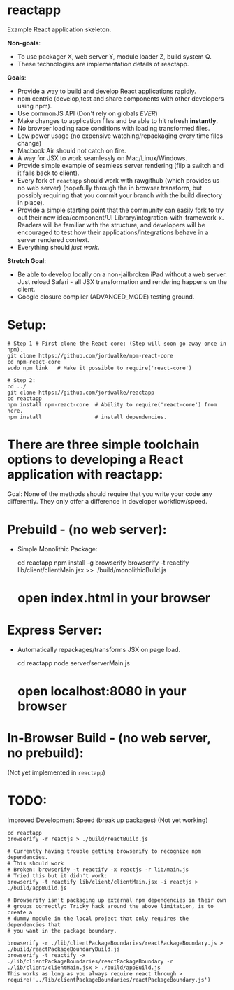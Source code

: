 reactapp
========

Example React application skeleton.

**Non-goals**:
  - To use packager X, web server Y, module loader Z, build system Q.
  - These technologies are implementation details of reactapp.

**Goals**:
  - Provide a way to build and develop React applications rapidly.
  - npm centric (develop,test and share components with other developers using
      npm).
  - Use commonJS API (Don't rely on globals *EVER*)
  - Make changes to application files and be able to hit refresh **instantly**.
  - No browser loading race conditions with loading transformed files.
  - Low power usage (no expensive watching/repackaging every time files change)
  - Macbook Air should not catch on fire.
  - A way for JSX to work seamlessly on Mac/Linux/Windows.
  - Provide simple example of seamless server rendering (flip a switch and it
      falls back to client).
  - Every fork of `reactapp` should work with rawgithub (which provides us no
      web server) (hopefully through the in browser transform, but possibly
        requiring that you commit your branch with the build directory in
        place).
  - Provide a simple starting point that the community can easily fork to try
  out their new idea/component/UI Library/integration-with-framework-x. Readers
  will be familiar with the structure, and developers will be encouraged to test
  how their applications/integrations behave in a server rendered context.
  - Everything should *just work*.

**Stretch Goal**:
  - Be able to develop locally on a non-jailbroken iPad without a web
  server. Just reload Safari - all JSX transformation and rendering happens
  on the client.
  - Google closure compiler (ADVANCED_MODE) testing ground.


Setup:
=================================
    # Step 1 # First clone the React core: (Step will soon go away once in npm).
    git clone https://github.com/jordwalke/npm-react-core
    cd npm-react-core
    sudo npm link   # Make it possible to require('react-core')
    
    # Step 2:
    cd ../
    git clone https://github.com/jordwalke/reactapp
    cd reactapp
    npm install npm-react-core  # Ability to require('react-core') from here.
    npm install                 # install dependencies.


There are three simple toolchain options to developing a React application with reactapp:
========================================================================================
Goal: None of the methods should require that you write your code any
differently. They only offer a difference in developer workflow/speed.


Prebuild - (no web server):
=================================

- Simple Monolithic Package:

    cd reactapp
    npm install -g browserify
    browserify -t reactify lib/client/clientMain.jsx >> ./build/monolithicBuild.js
    # open index.html in your browser


Express Server:
=================================

- Automatically repackages/transforms JSX on page load.

    cd reactapp
    node server/serverMain.js
    # open localhost:8080 in your browser


In-Browser Build - (no web server, no prebuild):
================================================
(Not yet implemented in `reactapp`)


TODO:
=================================
  Improved Development Speed (break up packages) (Not yet working)

    cd reactapp
    browserify -r reactjs > ./build/reactBuild.js

    # Currently having trouble getting browserify to recognize npm dependencies.
    # This should work
    # Broken: browserify -t reactify -x reactjs -r lib/main.js
    # Tried this but it didn't work:
    browserify -t reactify lib/client/clientMain.jsx -i reactjs > ./build/appBuild.js

    # Browserify isn't packaging up external npm dependencies in their own
    # groups correctly: Tricky hack around the above limitation, is to create a
    # dummy module in the local project that only requires the dependencies that
    # you want in the package boundary.

    browserify -r ./lib/clientPackageBoundaries/reactPackageBoundary.js > ./build/reactPackageBoundaryBuild.js
    browserify -t reactify -x ./lib/clientPackageBoundaries/reactPackageBoundary -r ./lib/client/clientMain.jsx > ./build/appBuild.js
    This works as long as you always require react through > require('../lib/clientPackageBoundaries/reactPackageBoundary.js')






